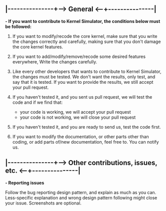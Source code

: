 ## |---------------+--> General <--+---------------|

**- If you want to contribute to Kernel Simulator, the conditions below must be followed:**

1. If you want to modify/recode the core kernel, make sure that you write the changes correctly and carefully, making sure that you don't
   damage the core kernel features.
2. If you want to add/modify/remove/recode some desired features everywhere, Write the changes carefully.
3. Like every other developers that wants to contribute to Kernel Simulator, the changes must be tested. We don't want the results, only test,
   and say that it is tested. If you want to provide the results, we still accept your pull request.
4. If you haven't tested it, and you sent us pull request, we will test the code and if we find that:

   - your code is working, we will accept your pull request
   - your code is not working, we will close your pull request

5. If you haven't tested it, and you are ready to send us, test the code first.
6. If you want to modify the documentation, or other parts other than coding, or add parts of/new documentation, feel free to. You can notify us.

## |---------------+--> Other contributions, issues, etc. <--+---------------|

**- Reporting issues**

Follow the bug reporting design pattern, and explain as much as you can. Less-specific explanation and wrong design pattern following might close
your issue. Screenshots are optional.
